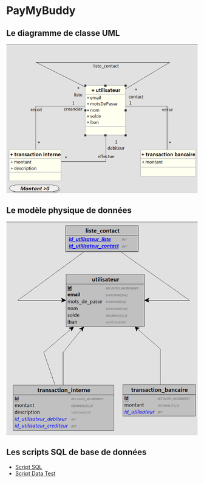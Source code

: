 # PayMyBuddy

## Le diagramme de classe UML
![Diagramme de classe UML](https://github.com/ValenteDavid/PayMyBuddy/blob/80f851988a1e30d86f6d9bfe44a87778d393686f/Diagramme%20de%20classe%20UML.PNG)

## Le modèle physique de données
![Modele physique des donnees](https://github.com/ValenteDavid/PayMyBuddy/blob/80f851988a1e30d86f6d9bfe44a87778d393686f/Modele%20physique%20des%20donnees.PNG)

## Les scripts SQL de base de données
* [Script SQL](https://github.com/ValenteDavid/PayMyBuddy/blob/80f851988a1e30d86f6d9bfe44a87778d393686f/Script%20DB/Script%20SQL.sql)
* [Script Data Test](https://github.com/ValenteDavid/PayMyBuddy/blob/80f851988a1e30d86f6d9bfe44a87778d393686f/Script%20DB/Script%20Data%20Test.sql)